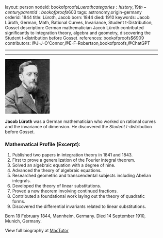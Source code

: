 layout: person
nodeid: bookofproofs$Lueroth
categories: history,19th-century
parentid: bookofproofs$603
tags: astronomy,origin-germany
orderid: 1844
title: Lüroth, Jacob
born: 1844
died: 1910
keywords: Jacob Lüroth, German, Math, Rational Curves, Invariance, Student t-Distribution, Gosset
description: German mathematician Jacob Lüroth contributed significantly to integration theory, algebra and geometry, discovering the Student t-distribution before Gosset.
references: bookofproofs$6909
contributors: @J-J-O'Connor,@E-F-Robertson,bookofproofs,@ChatGPT

---



---

![Lueroth.jpg](https://github.com/bookofproofs/bookofproofs.github.io/blob/main/_sources/_assets/images/portraits/Lueroth.jpg?raw=true)

**Jacob Lüroth** was a German mathematician who worked on rational curves and the invariance of dimension. He discovered the _Student t_-distribution before Gosset.

### Mathematical Profile (Excerpt):
1. Published two papers in integration theory in 1841 and 1843.
2. First to prove a generalization of the Fourier integral theorem.
3. Solved an algebraic equation with a degree of nine.
4. Advanced the theory of algebraic equations.
5. Researched geometric and transcendental subjects including Abelian integrals.
6. Developed the theory of linear substitutions.
7. Proved a new theorem involving continued fractions.
8. Contributed a foundational work laying out the theory of quadratic forms.
9. Discovered the differential invariants related to linear substitutions.

Born 18 February 1844, Mannheim, Germany. Died 14 September 1910, Munich, Germany.

View full biography at [MacTutor](https://mathshistory.st-andrews.ac.uk/Biographies/Lueroth/)
